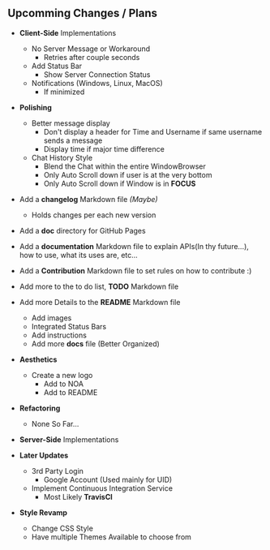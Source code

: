 ## Upcomming Changes / Plans

- **Client-Side** Implementations
    - No Server Message or Workaround
        - Retries after couple seconds
    - Add Status Bar
        - Show Server Connection Status
    - Notifications (Windows, Linux, MacOS)
        - If minimized

- **Polishing**
    - Better message display
        - Don't display a header for Time and Username if same username sends a message
        - Display time if major time difference
    - Chat History Style
        - Blend the Chat within the entire WindowBrowser
        - Only Auto Scroll down if user is at the very bottom
        - Only Auto Scroll down if Window is in **FOCUS**

- Add a **changelog** Markdown file *(Maybe)*
    - Holds changes per each new version

- Add a **doc** directory for GitHub Pages

- Add a **documentation** Markdown file to explain APIs(In thy future...), how to use, what its uses are, etc...

- Add a **Contribution** Markdown file to set rules on how to contribute :)

- Add more to the to do list, **TODO** Markdown file

- Add more Details to the **README** Markdown file
    - Add images
    - Integrated Status Bars
    - Add instructions
    - Add more **docs** file (Better Organized)

- **Aesthetics**
    - Create a new logo
        - Add to NOA
        - Add to README

- **Refactoring**
    - None So Far...

- **Server-Side** Implementations

- **Later Updates**
    - 3rd Party Login
        - Google Account (Used mainly for UID)
    - Implement Continuous Integration Service
        - Most Likely **TravisCl**

- **Style Revamp**
    - Change CSS Style
    - Have multiple Themes Available to choose from